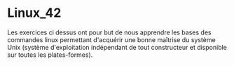 # Linux_42

Les exercices ci dessus ont pour but de nous apprendre les bases des commandes linux permettant d'acquérir une bonne maîtrise du système Unix (système d'exploitation indépendant de tout constructeur et disponible sur toutes les plates-formes).
